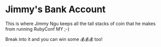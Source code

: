 # Jimmy's Bank Account

This is where Jimmy Ngu keeps all the tall stacks of coin that he makes from running RubyConf MY ;-)

Break into it and you can win some 💰💰💰 too!
